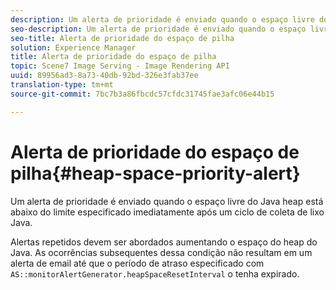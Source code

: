 ```yaml
---
description: Um alerta de prioridade é enviado quando o espaço livre do Java heap está abaixo do limite especificado imediatamente após um ciclo de coleta de lixo Java.
seo-description: Um alerta de prioridade é enviado quando o espaço livre do Java heap está abaixo do limite especificado imediatamente após um ciclo de coleta de lixo Java.
seo-title: Alerta de prioridade do espaço de pilha
solution: Experience Manager
title: Alerta de prioridade do espaço de pilha
topic: Scene7 Image Serving - Image Rendering API
uuid: 89956ad3-8a73-40db-92bd-326e3fab37ee
translation-type: tm+mt
source-git-commit: 7bc7b3a86fbcdc57cfdc31745fae3afc06e44b15

---
```



# Alerta de prioridade do espaço de pilha{#heap-space-priority-alert}

Um alerta de prioridade é enviado quando o espaço livre do Java heap está abaixo do limite especificado imediatamente após um ciclo de coleta de lixo Java.

Alertas repetidos devem ser abordados aumentando o espaço do heap do Java. As ocorrências subsequentes dessa condição não resultam em um alerta de email até que o período de atraso especificado com `AS::monitorAlertGenerator.heapSpaceResetInterval` o tenha expirado.
